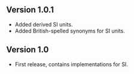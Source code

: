 Version 1.0.1
-------------

 * Added derived SI units.
 * Added British-spelled synonyms for SI units.

Version 1.0
-----------

 * First release, contains implementations for SI.
